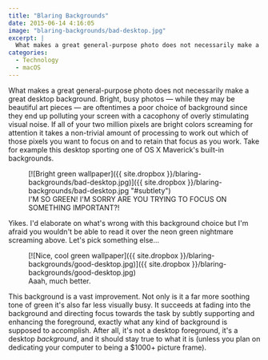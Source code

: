 ```yaml
---
title: "Blaring Backgrounds"
date: 2015-06-14 4:16:05
image: "blaring-backgrounds/bad-desktop.jpg"
excerpt: |
  What makes a great general-purpose photo does not necessarily make a great desktop background.
categories:
  - Technology
  - macOS
---
```


What makes a great general-purpose photo does not necessarily make a great desktop background. Bright, busy photos &mdash; while they may be beautiful art pieces &mdash; are oftentimes a poor choice of background since they end up polluting your screen with a cacophony of overly stimulating visual noise. If all of your two million pixels are bright colors screaming for attention it takes a non-trivial amount of processing to work out which of those pixels you want to focus on and to retain that focus as you work. Take for example this desktop sporting one of OS X Maverick's built-in backgrounds.

<figure markdown="1" class="edge-to-edge large shadow">
[![Bright green wallpaper]({{ site.dropbox }}/blaring-backgrounds/bad-desktop.jpg)]({{ site.dropbox }}/blaring-backgrounds/bad-desktop.jpg "#subtlety")
<figcaption>
I'M SO GREEN! I'M SORRY ARE YOU TRYING TO FOCUS ON SOMETHING IMPORTANT?!
</figcaption>
</figure>

Yikes. I'd elaborate on what's wrong with this background choice but I'm afraid you wouldn't be able to read it over the neon green nightmare screaming above. Let's pick something else...

<figure markdown="1" class="edge-to-edge large shadow">
[![Nice, cool green wallpaper]({{ site.dropbox }}/blaring-backgrounds/good-desktop.jpg)]({{ site.dropbox }}/blaring-backgrounds/good-desktop.jpg)
<figcaption>
Aaah, much better.
</figcaption>
</figure>

This background is a vast improvement. Not only is it a far more soothing tone of green it's also far less visually busy. It succeeds at fading into the background and directing focus towards the task by subtly supporting and enhancing the foreground, exactly what any kind of background is supposed to accomplish. After all, it's not a desktop foreground, it's a desktop *background*, and it should stay true to what it is (unless you plan on dedicating your computer to being a $1000+ picture frame).
